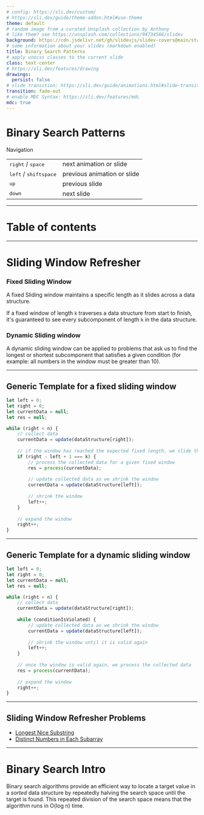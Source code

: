 ```yaml
---
# config: https://sli.dev/custom/
# https://sli.dev/guide/theme-addon.html#use-theme
theme: default
# random image from a curated Unsplash collection by Anthony
# like them? see https://unsplash.com/collections/94734566/slidev
background: https://cdn.jsdelivr.net/gh/slidevjs/slidev-covers@main/static/gSnIwHBKw3c.webp
# some information about your slides (markdown enabled)
title: Binary Search Patterns
# apply unocss classes to the current slide
class: text-center
# https://sli.dev/features/drawing
drawings:
  persist: false
# slide transition: https://sli.dev/guide/animations.html#slide-transitions
transition: fade-out
# enable MDC Syntax: https://sli.dev/features/mdc
mdc: true
---
```


# Binary Search Patterns

Navigation

|                                                     |                             |
| --------------------------------------------------- | --------------------------- |
| <kbd>right</kbd> / <kbd>space</kbd>                 | next animation or slide     |
| <kbd>left</kbd>  / <kbd>shift</kbd><kbd>space</kbd> | previous animation or slide |
| <kbd>up</kbd>                                       | previous slide              |
| <kbd>down</kbd>                                     | next slide                  |

<div class="abs-br m-6 text-xl">
  <a href="https://github.com/dzianis-dashkevich/discussion-club" target="_blank" class="slidev-icon-btn">
    <carbon:logo-github />
  </a>
</div>

---

# Table of contents

<Toc minDepth="1" maxDepth="1" />

---

# Sliding Window Refresher

### Fixed Sliding Window

A fixed Sliding window maintains a specific length as it slides across a data structure.

If a fixed window of length `k` traverses a data structure from start to finish, it's guaranteed to see every subcomponent of length `k` in the data structure.


### Dynamic Sliding window

A dynamic sliding window can be applied to problems that ask us to find the longest or shortest subcomponent that satisfies a given condition (for example: all numbers in the window must be greater than 10).

---

## Generic Template for a fixed sliding window

```js
let left = 0;
let right = 0;
let currentData = null;
let res = null;

while (right < n) {
    // collect data
    currentData = update(dataStructure[right]);
    
    // if the window has reached the expected fixed length, we slide the window (shrink + expand)
    if (right - left + 1 === k) {
        // process the collected data for a given fixed window
        res = process(currentData);
        
        // update collected data as we shrink the window
        currentData = update(dataStructure[left]);
        
        // shrink the window
        left++;
    }
    
    // expand the window
    right++;
}
```

---

## Generic Template for a dynamic sliding window

```js
let left = 0;
let right = 0;
let currentData = null;
let res = null;

while (right < n) {
    // collect data
    currentData = update(dataStructure[right]);
    
    while (conditionIsViolated) {
        // update collected data as we shrink the window
        currentData = update(dataStructure[left]);
        
        // shrink the window until it is valid again
        left++;
    }
    
    // once the window is valid again, we process the collected data
    res = process(currentData);
    
    // expand the window
    right++;
}
```

---

## Sliding Window Refresher Problems

- [Longest Nice Substring](https://leetcode.com/problems/longest-nice-substring/description/)
- [Distinct Numbers in Each Subarray](https://leetcode.com/problems/distinct-numbers-in-each-subarray/description)

---

# Binary Search Intro

Binary search algorithms provide an efficient way to locate a target value in a *sorted* data structure by repeatedly halving the search space until the target is found.
This repeated division of the search space means that the algorithm runs in O(log n) time.

